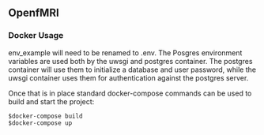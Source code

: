 ## OpenfMRI
### Docker Usage
env_example will need to be renamed to .env. The Posgres environment variables
are used both by the uwsgi and postgres container. The postgres container will
use them to initialize a database and user password, while the uwsgi container
uses them for authentication against the postgres server.

Once that is in place standard docker-compose commands can be used to build and
start the project:
```
$docker-compose build
$docker-compose up
```
